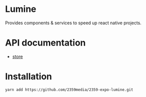 # Lumine

Provides components & services to speed up react native projects.

# API documentation

- [store](./src/store/index.md)

# Installation

```
yarn add https://github.com/2359media/2359-expo-lumine.git
```
